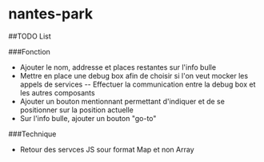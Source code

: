 # nantes-park

##TODO List

###Fonction
- Ajouter le nom, addresse et places restantes sur l'info bulle
- Mettre en place une debug box afin de choisir si l'on veut mocker les appels de services
-- Effectuer la communication entre la debug box et les autres composants
- Ajouter un bouton mentionnant permettant d'indiquer et de se positionner sur la position actuelle
- Sur l'info bulle, ajouter un bouton "go-to"

###Technique
- Retour des servces JS sour format Map et non Array

